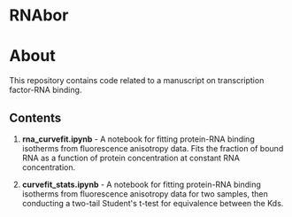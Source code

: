 # RNAbor

# About

This repository contains code related to a manuscript on transcription factor-RNA binding.

## Contents
1.	**rna_curvefit.ipynb** - A notebook for fitting protein-RNA binding isotherms from fluorescence anisotropy data. Fits the fraction of bound RNA as a function of protein concentration at constant RNA concentration.  

2.	**curvefit_stats.ipynb** - A notebook for fitting protein-RNA binding isotherms from fluorescence anisotropy data for two samples, then conducting a two-tail Student's t-test for equivalence between the Kds.  

